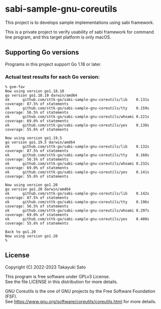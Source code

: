 # sabi-sample-gnu-coreutils

This project is to develops sample implementations using sabi framework.

This is a private project to verify usability of sabi framework for command line program, and this target platform is only macOS.


## Supporting Go versions

Programs in this project support Go 1.18 or later.

### Actual test results for each Go version:

```
% gvm-fav
Now using version go1.18.10
go version go1.18.10 darwin/amd64
ok  	github.com/sttk-go/sabi-sample-gnu-coreutils/lib	0.131s	coverage: 87.5% of statements
ok  	github.com/sttk-go/sabi-sample-gnu-coreutils/tty	0.159s	coverage: 56.5% of statements
ok  	github.com/sttk-go/sabi-sample-gnu-coreutils/whoami	0.221s	coverage: 69.0% of statements
ok  	github.com/sttk-go/sabi-sample-gnu-coreutils/yes	0.138s	coverage: 55.6% of statements

Now using version go1.19.5
go version go1.19.5 darwin/amd64
ok  	github.com/sttk-go/sabi-sample-gnu-coreutils/lib	0.132s	coverage: 87.5% of statements
ok  	github.com/sttk-go/sabi-sample-gnu-coreutils/tty	0.168s	coverage: 56.5% of statements
ok  	github.com/sttk-go/sabi-sample-gnu-coreutils/whoami	0.232s	coverage: 69.0% of statements
ok  	github.com/sttk-go/sabi-sample-gnu-coreutils/yes	0.141s	coverage: 55.6% of statements

Now using version go1.20
go version go1.20 darwin/amd64
ok  	github.com/sttk-go/sabi-sample-gnu-coreutils/lib	0.142s	coverage: 87.5% of statements
ok  	github.com/sttk-go/sabi-sample-gnu-coreutils/tty	0.196s	coverage: 56.5% of statements
ok  	github.com/sttk-go/sabi-sample-gnu-coreutils/whoami	0.297s	coverage: 69.0% of statements
ok  	github.com/sttk-go/sabi-sample-gnu-coreutils/yes	0.400s	coverage: 55.6% of statements

Back to go1.20
Now using version go1.20
%
```


## License

Copyright (C) 2022-2023 Takayuki Sato

This program is free software under GPLv3 License.<br>
See the file LICENSE in this distribution for more details.

GNU Coreutils is the one of GNU projects by the Free Software Foundation (FSF).<br>
See https://www.gnu.org/software/coreutils/coreutils.html for more details.
